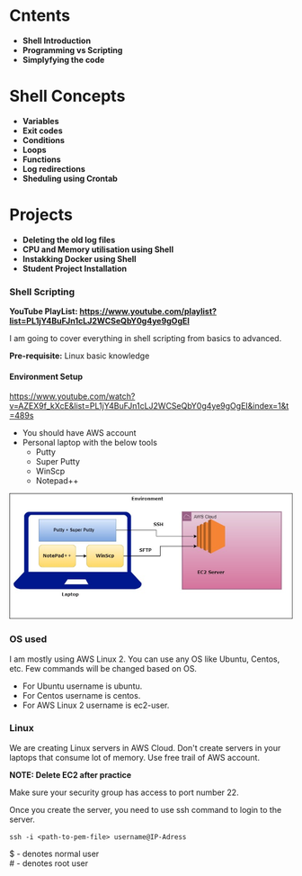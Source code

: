 # Cntents <br/>
* **Shell Introduction**
* **Programming vs Scripting**
* **Simplyfying the code**
# Shell Concepts <br />
* **Variables**
* **Exit codes**
* **Conditions**
* **Loops**
* **Functions**
* **Log redirections**
* **Sheduling using Crontab**
# Projects <br />
* **Deleting the old log files**
* **CPU and Memory utilisation using Shell**
* **Instakking Docker using Shell**
* **Student Project Installation**

### Shell Scripting

**YouTube PlayList: https://www.youtube.com/playlist?list=PL1jY4BuFJn1cLJ2WCSeQbY0g4ye9gOgEI** 

I am going to cover everything in shell scripting from basics to advanced.

**Pre-requisite:** Linux basic knowledge

#### Environment Setup

https://www.youtube.com/watch?v=AZEX9f_kXcE&list=PL1jY4BuFJn1cLJ2WCSeQbY0g4ye9gOgEI&index=1&t=489s

* You should have AWS account
* Personal laptop with the below tools
    * Putty
    * Super Putty
    * WinScp
    * Notepad++

![alt text](shell.jpg)

### OS used

I am mostly using AWS Linux 2. You can use any OS like Ubuntu, Centos, etc. Few commands will be changed based on OS.

* For Ubuntu username is ubuntu.
* For Centos username is centos.
* For AWS Linux 2 username is ec2-user.

### Linux

We are creating Linux servers in AWS Cloud. Don't create servers in your laptops that consume lot of memory. Use free trail of AWS account.

**NOTE: Delete EC2 after practice**

Make sure your security group has access to port number 22.

Once you create the server, you need to use ssh command to login to the server.

```
ssh -i <path-to-pem-file> username@IP-Adress
```

$ - denotes normal user <br/>
\# - denotes root user